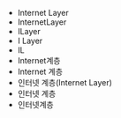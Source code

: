 - Internet Layer
- InternetLayer
- ILayer
- I Layer
- IL
- Internet계층
- Internet 계층
- 인터넷 계층(Internet Layer)
- 인터넷 계층
- 인터넷계층